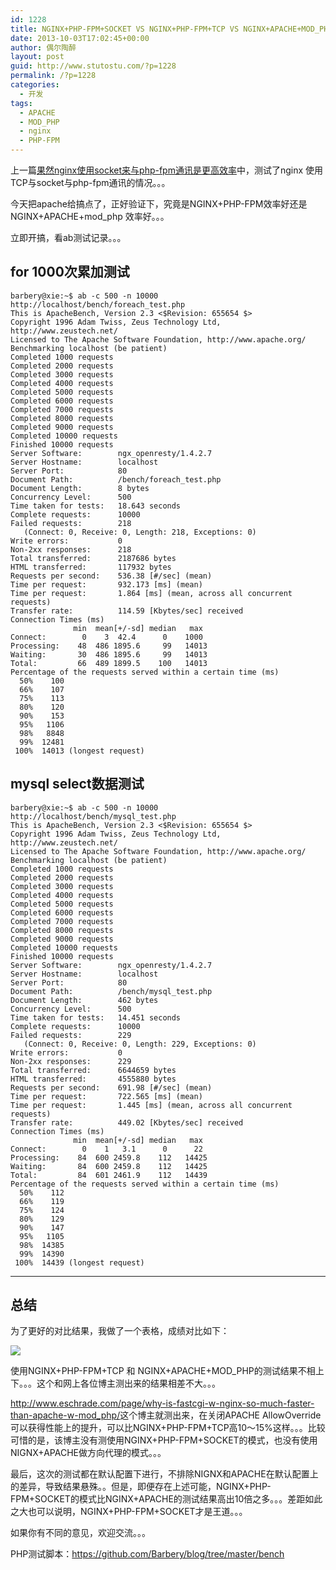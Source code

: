 ```yaml
---
id: 1228
title: NGINX+PHP-FPM+SOCKET VS NGINX+PHP-FPM+TCP VS NGINX+APACHE+MOD_PHP
date: 2013-10-03T17:02:45+00:00
author: 偶尔陶醉
layout: post
guid: http://www.stutostu.com/?p=1228
permalink: /?p=1228
categories:
  - 开发
tags:
  - APACHE
  - MOD_PHP
  - nginx
  - PHP-FPM
---
```


上一篇[果然nginx使用socket来与php-fpm通讯是更高效率](http://www.stutostu.com/?p=1225)中，测试了nginx 使用TCP与socket与php-fpm通讯的情况。。。

今天把apache给搞点了，正好验证下，究竟是NGINX+PHP-FPM效率好还是NGINX+APACHE+mod_php 效率好。。。

立即开搞，看ab测试记录。。。

## for 1000次累加测试

```
barbery@xie:~$ ab -c 500 -n 10000 http://localhost/bench/foreach_test.php
This is ApacheBench, Version 2.3 <$Revision: 655654 $>
Copyright 1996 Adam Twiss, Zeus Technology Ltd, http://www.zeustech.net/
Licensed to The Apache Software Foundation, http://www.apache.org/
Benchmarking localhost (be patient)
Completed 1000 requests
Completed 2000 requests
Completed 3000 requests
Completed 4000 requests
Completed 5000 requests
Completed 6000 requests
Completed 7000 requests
Completed 8000 requests
Completed 9000 requests
Completed 10000 requests
Finished 10000 requests
Server Software:        ngx_openresty/1.4.2.7
Server Hostname:        localhost
Server Port:            80
Document Path:          /bench/foreach_test.php
Document Length:        8 bytes
Concurrency Level:      500
Time taken for tests:   18.643 seconds
Complete requests:      10000
Failed requests:        218
   (Connect: 0, Receive: 0, Length: 218, Exceptions: 0)
Write errors:           0
Non-2xx responses:      218
Total transferred:      2187686 bytes
HTML transferred:       117932 bytes
Requests per second:    536.38 [#/sec] (mean)
Time per request:       932.173 [ms] (mean)
Time per request:       1.864 [ms] (mean, across all concurrent requests)
Transfer rate:          114.59 [Kbytes/sec] received
Connection Times (ms)
              min  mean[+/-sd] median   max
Connect:        0    3  42.4      0    1000
Processing:    48  486 1895.6     99   14013
Waiting:       30  486 1895.6     99   14013
Total:         66  489 1899.5    100   14013
Percentage of the requests served within a certain time (ms)
  50%    100
  66%    107
  75%    113
  80%    120
  90%    153
  95%   1106
  98%   8848
  99%  12481
 100%  14013 (longest request)
```

## mysql select数据测试

```
barbery@xie:~$ ab -c 500 -n 10000 http://localhost/bench/mysql_test.php
This is ApacheBench, Version 2.3 <$Revision: 655654 $>
Copyright 1996 Adam Twiss, Zeus Technology Ltd, http://www.zeustech.net/
Licensed to The Apache Software Foundation, http://www.apache.org/
Benchmarking localhost (be patient)
Completed 1000 requests
Completed 2000 requests
Completed 3000 requests
Completed 4000 requests
Completed 5000 requests
Completed 6000 requests
Completed 7000 requests
Completed 8000 requests
Completed 9000 requests
Completed 10000 requests
Finished 10000 requests
Server Software:        ngx_openresty/1.4.2.7
Server Hostname:        localhost
Server Port:            80
Document Path:          /bench/mysql_test.php
Document Length:        462 bytes
Concurrency Level:      500
Time taken for tests:   14.451 seconds
Complete requests:      10000
Failed requests:        229
   (Connect: 0, Receive: 0, Length: 229, Exceptions: 0)
Write errors:           0
Non-2xx responses:      229
Total transferred:      6644659 bytes
HTML transferred:       4555880 bytes
Requests per second:    691.98 [#/sec] (mean)
Time per request:       722.565 [ms] (mean)
Time per request:       1.445 [ms] (mean, across all concurrent requests)
Transfer rate:          449.02 [Kbytes/sec] received
Connection Times (ms)
              min  mean[+/-sd] median   max
Connect:        0    1   3.1      0      22
Processing:    84  600 2459.8    112   14425
Waiting:       84  600 2459.8    112   14425
Total:         84  601 2461.9    112   14439
Percentage of the requests served within a certain time (ms)
  50%    112
  66%    119
  75%    124
  80%    129
  90%    147
  95%   1105
  98%  14385
  99%  14390
 100%  14439 (longest request)
```


------

## 总结

为了更好的对比结果，我做了一个表格，成绩对比如下：

<img src="http://ww3.sinaimg.cn/large/6915c7dcgw1e983aheg9lj20la07sjsl.jpg" />

使用NGINX+PHP-FPM+TCP 和 NGINX+APACHE+MOD_PHP的测试结果不相上下。。。这个和网上各位博主测出来的结果相差不大。。。

<http://www.eschrade.com/page/why-is-fastcgi-w-nginx-so-much-faster-than-apache-w-mod_php/>这个博主就测出来，在关闭APACHE AllowOverride 可以获得性能上的提升，可以比NGINX+PHP-FPM+TCP高10～15%这样。。。比较可惜的是，该博主没有测使用NGINX+PHP-FPM+SOCKET的模式，也没有使用NIGNX+APACHE做方向代理的模式。。。

最后，这次的测试都在默认配置下进行，不排除NIGNX和APACHE在默认配置上的差异，导致结果悬殊。。但是，即便存在上述可能，NGINX+PHP-FPM+SOCKET的模式比NGINX+APACHE的测试结果高出10倍之多。。。差距如此之大也可以说明，NGINX+PHP-FPM+SOCKET才是王道。。。

如果你有不同的意见，欢迎交流。。。



PHP测试脚本：<https://github.com/Barbery/blog/tree/master/bench>